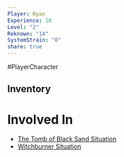 ```yaml
---  
Player: Ryan  
Experience: 10  
Level: "2"  
Reknown: "14"  
SystemStrain: "0"  
share: true  
---  
```

#PlayerCharacter   
  
## Inventory  
  
  
# Involved In  
- [The Tomb of Black Sand Situation](The%20Tomb%20of%20Black%20Sand%20Situation.md)  
- [Witchburner Situation](Witchburner%20Situation.md)  
